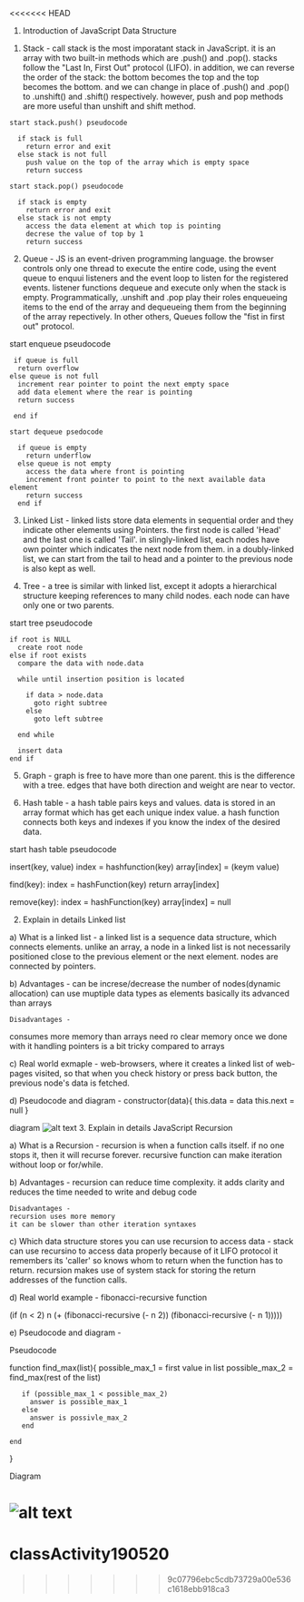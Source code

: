 <<<<<<< HEAD
1. Introduction of JavaScript Data Structure

  1) Stack - call stack is the most imporatant stack in JavaScript. it is an array with two built-in methods which are .push() and .pop(). stacks follow the "Last In, First Out" protocol (LIFO). in addition, we can reverse the order of the stack: the bottom becomes the top and the top becomes the bottom. and we can change in place of .push() and .pop() to .unshift() and .shift() respectively. however, push and pop methods are more useful than unshift and shift method. 
    
    start stack.push() pseudocode

      if stack is full
        return error and exit
      else stack is not full 
        push value on the top of the array which is empty space
        return success

    start stack.pop() pseudocode

      if stack is empty
        return error and exit
      else stack is not empty
        access the data element at which top is pointing
        decrese the value of top by 1
        return success
    
  2) Queue - JS is an event-driven programming language. the browser controls only one thread to execute the entire code, using the event queue to enquui listeners and the event loop to listen for the registered events. listener functions dequeue and execute only when the stack is empty. Programmatically, .unshift and .pop play their roles enqueueing items to the end of the array and dequeueing them from the beginning of the array repectively. In other others, Queues follow the "fist in first out" protocol. 

   start enqueue pseudocode
     
     if queue is full
      return overflow
    else queue is not full 
      increment rear pointer to point the next empty space
      add data element where the rear is pointing
      return success
    
     end if

    start dequeue psedocode
     
      if queue is empty
        return underflow
      else queue is not empty
        access the data where front is pointing
        increment front pointer to point to the next available data element
        return success
      end if
     
  3) Linked List - linked lists store data elements in sequential order and they indicate other elements using Pointers. the first node is called 'Head' and the last one is called 'Tail'. in slingly-linked list, each nodes have own pointer which indicates the next node from them. in a doubly-linked list, we can start from the tail to head and a pointer to the previous node is also kept as well. 

  4) Tree - a tree is similar with linked list, except it adopts a hierarchical structure keeping  references to many child nodes. each node can have only one or two parents. 

  start tree pseudocode

    if root is NULL 
      create root node 
    else if root exists 
      compare the data with node.data

      while until insertion position is located
        
        if data > node.data
          goto right subtree
        else 
          goto left subtree
        
      end while 

      insert data 
    end if

  5) Graph - graph is free to have more than one parent. this is the difference with a tree. edges that have both direction and weight are near to vector. 

  6) Hash table - a hash table pairs keys and values. data is stored in an array format which has get each unique index value. a hash function connects both keys and indexes if you know the index of the desired data. 

  start hash table pseudocode

  insert(key, value)
    index = hashfunction(key)
    array[index] = (keym value)

  find(key):
    index = hashFunction(key)
    return array[index]

  remove(key):
     index = hashFunction(key)
      array[index] = null


2. Explain in details Linked list

 a) What is a linked list -
   a linked list is a sequence data structure, which connects elements. unlike an array, a node in a linked list is not necessarily positioned close to the previous element or the next element. nodes are connected by pointers. 

 b) Advantages - 
   can be increse/decrease the number of nodes(dynamic allocation)
   can use muptiple data types as elements
   basically its advanced than arrays
 
    Disadvantages - 
   consumes more memory than arrays
   need ro clear memory once we done with it
   handling pointers is a bit tricky compared to arrays

 c) Real world exmaple -
   web-browsers, where it creates a linked list of web-pages visited, so that when you check history or press back button, the previous node's data is fetched. 

 d) Pseudocode and diagram - 
   constructor(data){
       this.data = data
       this.next = null
   }

  diagram
   ![alt text](https://www.pythoncentral.io/wp-content/uploads/2017/08/wordpress-hints-linked-list-google.png)
3. Explain in details JavaScript Recursion

 a) What is a Recursion - 
   recursion is when a function calls itself. if no one stops it, then it will recurse forever. recursive function can make iteration without loop or for/while. 

 b) Advantages -
   recursion can reduce time complexity. 
   it adds clarity and reduces the time needed to write and debug code

    Disadvantages -
    recursion uses more memory
    it can be slower than other iteration syntaxes

 c) Which data structure stores you can use recursion to access data -
    stack can use recursino to access data properly because of it LIFO protocol it remembers its 'caller' so knows whom to return when the function has to return. recursion makes use of system stack for storing the return addresses of the function calls.

 d) Real world example -
   fibonacci-recursive function
   
   (if (n < 2)
      n
     (+ (fibonacci-recursive (- n 2)) (fibonacci-recursive (- n 1)))))

 e) Pseudocode and diagram -
   
   Pseudocode

   function find_max(list){
       possible_max_1 = first value in list
       possible_max_2 = find_max(rest of the list)

       if (possible_max_1 < possible_max_2)
         answer is possible_max_1
       else 
         answer is possivle_max_2
       end

    end
   }

   Diagram

   ![alt text](https://javascript.info/article/recursion/recursion-pow.svg)
=======
# classActivity190520
>>>>>>> 9c07796ebc5cdb73729a00e536c1618ebb918ca3
